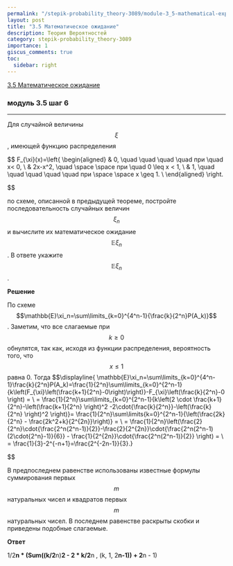 ```yaml
---
permalink: "/stepik-probability_theory-3089/module-3_5-mathematical-expectation"
layout: post
title: "3.5 Математическое ожидание"
description: Теория Вероятностей
category: stepik-probability_theory-3089
importance: 1
giscus_comments: true
toc:
  sidebar: right
---
```


[3.5 Математическое ожидание](https://stepik.org/lesson/48678/step/1?unit=26449)

### модуль 3.5 шаг 6

---

Для случайной величины $$\xi$$, имеющей функцию распределения

$$
F_{\xi}(x)=\left\{
\begin{aligned}
& 0, \quad \quad \quad \quad при \quad x< 0, \\
& 2x-x^2, \quad \space \space при \quad 0 \leq x < 1, \\
& 1, \quad  \quad \quad \quad \quad при \space \space x \geq 1. \\
\end{aligned}
\right.

$$

по схеме, описанной в предыдущей теореме, постройте последовательность случайных величин $$\xi_{n}$$ и вычислите их математическое ожидание $$\mathbb{E}\xi_n$$. В ответе укажите $$\mathbb{E}\xi_n$$.

**Решение**

По схеме $$\mathbb{E}\xi_n=\sum\limits_{k=0}^{4^n-1}{\frac{k}{2^n}P(A_k)}$$. Заметим, что все слагаемые при $$k \geqslant{0}$$ обнулятся, так как, исходя из функции распределения, вероятность того, что $$x \leqslant{1}$$ равна 0. Тогда
$$\displayline{
\mathbb{E}\xi_n=\sum\limits_{k=0}^{4^n-1}\frac{k}{2^n}P(A_k)=\frac{1}{2^n}\sum\limits_{k=0}^{2^n-1}{k\left(F_{\xi}\left(\frac{k+1}{2^n}-0\right)\right)}-F_{\xi}\left(\frac{k}{2^n}-0 \right) = \\
= \frac{1}{2^n}\sum\limits_{k=0}^{2^n-1}{k\left(2 \cdot \frac{k+1}{2^n}-\left(\frac{k+1}{2^n} \right)^2 -2\cdot{\frac{k}{2^n}}-\left(\frac{k}{2^n} \right)^2 \right)}= \frac{1}{2^n}\sum\limits{k=0}^{2^n-1}{\left(\frac{2k}{2^n} - \frac{2k^2+k}{2^{2n}}\right)} = \\ = \frac{1}{2^n}\left(\frac{2}{2^n}\cdot{\frac{2^n(2^n-1)}{2}}-\frac{2}{2^{2n}}\cdot{\frac{2^n(2^n-1)(2\cdot{2^n}-1)}{6}} - \frac{1}{2^{2n}}\cdot{\frac{2^n(2^n-1)}{2}} \right) = \\ = \frac{1}{3}-2^{-n+1}=\frac{2^{-2n-1}}{3}.}

$$

В предпоследнем равенстве использованы известные формулы суммирования первых $$m$$ натуральных чисел и квадратов первых $$m$$ натуральных чисел. В последнем равенстве раскрыты скобки и приведены подобные слагаемые.

**Ответ**

1/2**n * (Sum((k/2**n)**2 - 2 * k/2**n , (k, 1, 2**n-1)) + 2**n - 1)
